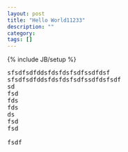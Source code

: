 ```yaml
---
layout: post
title: "Hello World11233"
description: ""
category:
tags: []
---
```

{% include JB/setup %}
<pre>
sfsdfsdfddsfdsfdsfsdfssdfdsf
sfsdfsdfddsfdsfdsfsdfssdfdsfsdf
sd
fsd
fds
fds
ds
fsd
fsd
<!--more-->
fsdf
</pre>
